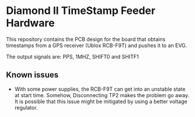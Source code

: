 # Diamond II TimeStamp Feeder Hardware

This repository contains the PCB design for the board that obtains timestamps
from a GPS receiver (Ublox RCB-F9T) and pushes it to an EVG.

The output signals are: PPS, 1MHZ, SHIFT0 and SHITF1

## Known issues
- With some power supplies, the RCB-F9T can get into an unstable state at start
time. Somehow, Disconnecting TP2 makes the problem go away. It is possible that
this issue might be mitigated by using a better voltage regulator.
